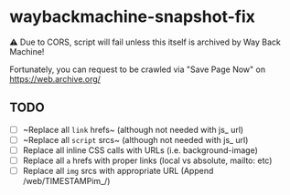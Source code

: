 # waybackmachine-snapshot-fix

⚠️ Due to CORS, script will fail unless this itself is archived by Way Back Machine!

Fortunately, you can request to be crawled via "Save Page Now" on https://web.archive.org/

## TODO

- [ ] ~Replace all `link` hrefs~ (although not needed with js_ url)
- [ ] ~Replace all `script` srcs~ (although not needed with js_ url)
- [ ] Replace all inline CSS calls with URLs (i.e. background-image)
- [ ] Replace all `a` hrefs with proper links (local vs absolute, mailto: etc)
- [ ] Replace all `img` srcs with appropriate URL (Append /web/TIMESTAMPim_/)